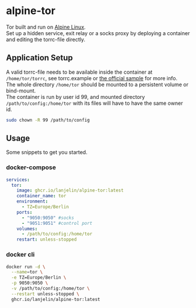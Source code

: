# alpine-tor

Tor built and run on [Alpine Linux](https://hub.docker.com/_/alpine).  
Set up a hidden service, exit relay or a socks proxy by deploying a container and editing the torrc-file directly.


## Application Setup

A valid torrc-file needs to be available inside the container at `/home/tor/torrc`, see torrc.example or [the official sample](https://github.com/torproject/tor/blob/main/src/config/torrc.sample.in) for more info.  
The whole directory `/home/tor` should be mounted to a persistent volume or bind-mount.  
The container is run by user id 99, and mounted directory `/path/to/config:/home/tor` with its files will have to have the same owner id.  
```bash
sudo chown -R 99 /path/to/config
```

## Usage

Some snippets to get you started.

### docker-compose

```yaml
services:
  tor:
    image: ghcr.io/lanjelin/alpine-tor:latest
    container_name: tor
    environment:
      - TZ=Europe/Berlin
    ports:
      - "9050:9050" #socks
      - "9051:9051" #control port
    volumes:
      - /path/to/config:/home/tor
    restart: unless-stopped
```

### docker cli

```bash
docker run -d \
  --name=tor \
  -e TZ=Europe/Berlin \
  -p 9050:9050 \
  -v /path/to/config:/home/tor \
  --restart unless-stopped \
  ghcr.io/lanjelin/alpine-tor:latest
```
